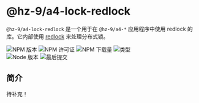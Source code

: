 # @hz-9/a4-lock-redlock

`@hz-9/a4-lock-redlock` 是一个用于在 `@hz-9/a4-*` 应用程序中使用 redlock 的库。它内部使用 [redlock](https://www.npmjs.com/package/redlock) 来处理分布式锁。

![NPM 版本][npm-version-url] ![NPM 许可证][npm-license-url] ![NPM 下载量][npm-downloads-url] ![类型][types-url]
<br /> ![Node 版本][node-version-url] ![最后提交][last-commit-url]

[npm-version-url]: https://badgen.net/npm/v/@hz-9/a4-lock-redlock
[npm-license-url]: https://badgen.net/npm/license/@hz-9/a4-lock-redlock
[npm-downloads-url]: https://badgen.net/npm/dt/@hz-9/a4-lock-redlock
[types-url]: https://badgen.net/npm/types/@hz-9/a4-lock-redlock
[node-version-url]: https://badgen.net/npm/node/@hz-9/a4-lock-redlock
[last-commit-url]: https://badgen.net/github/last-commit/hz-9/a4

## 简介

待补充！
<!-- TODO -->
